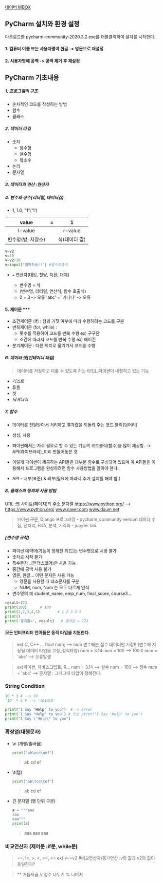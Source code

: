 [네이버 MBOX](https://naver.me/xlW7pHRj)

## PyCharm 설치와 환경 설정

다운로드한 pycharm-community-2020.3.2.exe를 더블클릭하여 설치를 시작한다.



#### 1. 컴퓨터 이름 또는 사용자명이 한글 -> 영문으로 재설정

#### 2. 사용자명에 공백 -> 공백 제거 후 재설정



## PyCharm 기초내용

##### 1. 프로그램의 구조

* 순차적인 코드를 작성하는 방법
* 함수
* 클래스



##### 2. 데이터 타입

* 숫자
  * 정수형
  * 실수형
  * 복소수
* 논리
* 문자열



##### 3. 데이터의 연산 :연산자



##### 4. 변수와 상수(리터럴, 데이터값)

* 1, 1.0, "1"('1')

|       value        |  =   |       1       |
| :----------------: | :--: | :-----------: |
|      l-value       |      |    r-value    |
| 변수명(방, 저장소) |      | 식(데이터 값) |

```python
v=v2
v=10
v=v2+10
v=input("입력하숑!!") #함수호출식
```

 *  `=` 연산자(대입, 할당, 치환, 대체)

    * 변수명 = 식
    * (변수명, 리터럴, 연산식, 함수 호출식)
    * 2 = 3 -> 오류
      'abc' = '가나다' -> 오류



#### 5. **제어문** ***

* 조건제어문 (if) : 참과 거짓 여부에 따라 수행하려는 코드를 구분
* 반복제어문 (for, while) :
  * 횟수를 적용하여 코드를 반복 수행 ex) 구구단
  * 조건에 따라서 코드를 반복 수행 ex) 에어컨
* 분기제어문 : 다른 위치로 옮겨가서 코드를 수행



##### 6. 데이터 셋(컨테이너 타입)

>  데이터를 저장하고 다룰 수 있도록 하는 타입)_파이썬이 내장하고 있는 기능

* *리스트*
* 튜플
* 셋
* *딕셔너리*



##### 7. 함수

* 데이터를 전달받아서 처리하고 결과값을 되돌려 주는 코드 블럭(덩어리)
* 생성, 사용
* 파이썬에서는 자주 필요로 할 수 있는 기능의 코드블럭(함수)을 많이 제공함. -> API(라이브러리)_미리 만들어놓은 것
* 이렇게 파이썬이 제공하는 API들은 대부분 함수로 구성되어 있으며 이 API들을 이용해서
  프로그램을 완성하려면 함수 사용방법을 알아야 한다.

 * API - 내부(표준) & 외부(필요에 따라서 추가 설치를 해야 함.)



##### 8. 클래스의 정의와 사용 방법

URL :웹 사이트(페이지)의 주소 문자열
	https://www.python.org/  -->   https://www.python.org/
	www.naver.com
	www.daum.net



> 파이썬 구문, Django 프로그래밍 - pycharm_community version
> 데이터 수집, 전처리, EDA, 분석, 시각화 - jupyter lab



##### [변수명 규칙]
* 파이썬 예약어(기능이 정해진 워드)는 변수명으로 사용 불가
* 숫자로 시작 불가
* 특수문자 _(언더스코어)만 사용 가능
* 중간에 공백 사용 불가
* 영문, 한글... 어떤 문자든 사용 가능
  * 영문을 사용할 때 대소문자를 구분
  * NUM, num, Num 는 모두 다르게 인식
* 변수명의 예
      student_name, emp_num, final_score, course3...

```python
result=123
print(100)		# 100
print(1,2,3,4,5)		# 1 2 3 4 5
print()			
print('결과값=', result)	# 결과값 = 123
```



#### 모든 인터프리터 언어들은 동적 타입을 지원한다.

> ex) C, C++ ...
> float num;   -->  num 변수에는 실수 데이터만 저장!! (변수에 저장될 데이터 타입을 고정_정적타입)
> num = 3.14
> num = 100   -->  100.0
> num = 'abc'  -->  오류발생

> ex)파이썬, 자바스크립트, R...
> num = 3.14  -->  실수
> num = 100  -->  정수
> num = 'abc'  -->  문자열
> : 그때그때 타입이 정해진다.





### String Condition

```python
10 * 3 # --> 30
'10' * 3 # --> '101010'
```

```python
print("I Say "Help" to you")  # -> error
print('I Say "Help" to you') # 또는 print("I Say 'Help' to you")
print("I Say \"Help\" to you")
```



### 확장열(대행문자)
* \n (개행/줄바꿈)

  ```python
  print("ab\ncd\nef")
  ```

  > ab
  > cd
  > ef

* \t(탭)

  ```python
  print("ab\tcd\tef")
  ```

  > ab	cd	ef

* 긴 문자열 (행 단위 구분)

  ```python
  a = """aaa
  aaa
  aaa"""
  print(a)
  ```

  > aaa
  > aaa
  > aaa



### 비교연산자 (제어문 :if문, while문)

> ==, !=,  >, <, >=, <=
> ex) v==v2 #비교연산자/등가연산 :v의 값과 v2의 값이 동일한가?

> ** 거듭제곱
> // 정수 나누기
> % 나머지